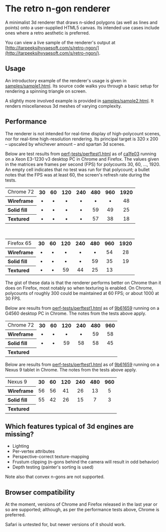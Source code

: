# The retro n-gon renderer
A minimalist 3d renderer that draws n-sided polygons (as well as lines and points) onto a user-supplied HTML5 canvas. Its intended use cases include ones where a retro aesthetic is preferred.

You can view a live sample of the renderer's output at [http://tarpeeksihyvaesoft.com/s/retro-ngon/](http://tarpeeksihyvaesoft.com/s/retro-ngon/).

## Usage
An introductory example of the renderer's usage is given in [samples/sample1.html](samples/sample1.html). Its source code walks you through a basic setup for rendering a spinning triangle on screen.

A slightly more involved example is provided in [samples/sample2.html](samples/sample2.html). It renders miscellaneous 3d meshes of varying complexity.

## Performance
The renderer is not intended for real-time display of high-polycount scenes, nor for real-time high-resolution rendering. Its principal target is 320 x 200 &ndash; upscaled by whichever amount &ndash; and spartan 3d scenes.

Below are test results from [perf-tests/perftest1.html](perf-tests/perftest1.html) as of [ca1fe03](https://github.com/leikareipa/retro-ngon/tree/ca1fe039caebec4c631d4ce5955139f4f6ff4cd8) running on a Xeon E3-1230 v3 desktop PC in Chrome and Firefox. The values given in the matrices are frames per second (FPS) for polycounts 30, 60, ..., 1920. An empty cell indicates that no test was run for that polycount; a bullet notes that the FPS was at least 60, the screen's refresh rate during the tests.

<table>
    <tr>
        <td align="left">Chrome 72</td>
        <th align="center">30</th>
        <th align="center">60</th>
        <th align="center">120</th>
        <th align="center">240</th>
        <th align="center">480</th>
        <th align="center">960</th>
        <th align="center">1920</th>
    </tr>
    <tr>
        <th align="left">Wireframe</th>
        <td align="center">&bull;</td>
        <td align="center">&bull;</td>
        <td align="center">&bull;</td>
        <td align="center">&bull;</td>
        <td align="center">&bull;</td>
        <td align="center">&bull;</td>
        <td align="center">48</td>
    </tr>
    <tr>
        <th align="left">Solid fill</th>
        <td align="center">&bull;</td>
        <td align="center">&bull;</td>
        <td align="center">&bull;</td>
        <td align="center">&bull;</td>
        <td align="center">59</td>
        <td align="center">49</td>
        <td align="center">25</td>
    </tr>
    <tr>
        <th align="left">Textured</th>
        <td align="center">&bull;</td>
        <td align="center">&bull;</td>
        <td align="center">&bull;</td>
        <td align="center">&bull;</td>
        <td align="center">57</td>
        <td align="center">38</td>
        <td align="center">18</td>
    </tr>
</table>
<br>
<table>
    <tr>
        <td align="left">Firefox 65</td>
        <th align="center">30</th>
        <th align="center">60</th>
        <th align="center">120</th>
        <th align="center">240</th>
        <th align="center">480</th>
        <th align="center">960</th>
        <th align="center">1920</th>
    </tr>
    <tr>
        <th align="left">Wireframe</th>
        <td align="center">&bull;</td>
        <td align="center">&bull;</td>
        <td align="center">&bull;</td>
        <td align="center">&bull;</td>
        <td align="center">&bull;</td>
        <td align="center">54</td>
        <td align="center">28</td>
    </tr>
    <tr>
        <th align="left">Solid fill</th>
        <td align="center">&bull;</td>
        <td align="center">&bull;</td>
        <td align="center">&bull;</td>
        <td align="center">&bull;</td>
        <td align="center">59</td>
        <td align="center">35</td>
        <td align="center">19</td>
    </tr>
    <tr>
        <th align="left">Textured</th>
        <td align="center">&bull;</td>
        <td align="center">&bull;</td>
        <td align="center">59</td>
        <td align="center">44</td>
        <td align="center">25</td>
        <td align="center">13</td>
        <td align="center"></td>
    </tr>
</table>

The gist of these data is that the renderer performs better on Chrome than it does on Firefox, most notably so when texturing is enabled. On Chrome, polycounts of roughly 300 could be maintained at 60 FPS; or about 1000 at 30 FPS.

Below are results from [perf-tests/perftest1.html](perf-tests/perftest1.html) as of [9b61659](https://github.com/leikareipa/retro-ngon/tree/9b616595d11c19308090b5ac26064c9bcb29a6a7) running on a G4560 desktop PC in Chrome. The notes from the tests above apply.

<table>
    <tr>
        <td align="left">Chrome 72</td>
        <th align="center">30</th>
        <th align="center">60</th>
        <th align="center">120</th>
        <th align="center">240</th>
        <th align="center">480</th>
        <th align="center">960</th>
    </tr>
    <tr>
        <th align="left">Wireframe</th>
        <td align="center">&bull;</td>
        <td align="center">&bull;</td>
        <td align="center">&bull;</td>
        <td align="center">&bull;</td>
        <td align="center">59</td>
        <td align="center">58</td>
    </tr>
    <tr>
        <th align="left">Solid fill</th>
        <td align="center">&bull;</td>
        <td align="center">&bull;</td>
        <td align="center">59</td>
        <td align="center">58</td>
        <td align="center">58</td>
        <td align="center">45</td>
    </tr>
    <tr>
        <th align="left">Textured</th>
        <td align="center"></td>
        <td align="center"></td>
        <td align="center"></td>
        <td align="center"></td>
        <td align="center"></td>
        <td align="center"></td>
    </tr>
</table>

Below are results from [perf-tests/perftest1.html](perf-tests/perftest1.html) as of [9b61659](https://github.com/leikareipa/retro-ngon/tree/9b616595d11c19308090b5ac26064c9bcb29a6a7) running on a Nexus 9 tablet in Chrome. The notes from the tests above apply.

<table>
    <tr>
        <td align="left">Nexus 9</td>
        <th align="center">30</th>
        <th align="center">60</th>
        <th align="center">120</th>
        <th align="center">240</th>
        <th align="center">480</th>
        <th align="center">960</th>
    </tr>
    <tr>
        <th align="left">Wireframe</th>
        <td align="center">56</td>
        <td align="center">56</td>
        <td align="center">41</td>
        <td align="center">26</td>
        <td align="center">13</td>
        <td align="center">5</td>
    </tr>
    <tr>
        <th align="left">Solid fill</th>
        <td align="center">55</td>
        <td align="center">42</td>
        <td align="center">26</td>
        <td align="center">15</td>
        <td align="center">7</td>
        <td align="center">3</td>
    </tr>
    <tr>
        <th align="left">Textured</th>
        <td align="center"></td>
        <td align="center"></td>
        <td align="center"></td>
        <td align="center"></td>
        <td align="center"></td>
        <td align="center"></td>
    </tr>
</table>

## Which features typical of 3d engines are missing?
- Lighting
- Per-vertex attributes
- Perspective-correct texture-mapping
- Frustum clipping (n-gons behind the camera will result in odd behavior)
- Depth testing (painter's sorting is used)

Note also that convex n-gons are not supported.

## Browser compatibility
At the moment, versions of Chrome and Firefox released in the last year or so are supported; although, as per the performance tests above, Chrome is preferred.

Safari is untested for, but newer versions of it should work.
